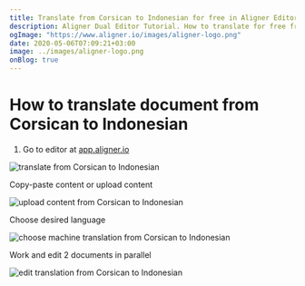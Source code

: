 ```yaml
---
title: Translate from Corsican to Indonesian for free in Aligner Editor
description: Aligner Dual Editor Tutorial. How to translate for free from Corsican to Indonesian. Aligner is multilingual document management platform. 
ogImage: "https://www.aligner.io/images/aligner-logo.png"
date: 2020-05-06T07:09:21+03:00
image: ../images/aligner-logo.png
onBlog: true
---
```


# How to translate document from Corsican to Indonesian

1. Go to editor at [app.aligner.io](https://app.aligner.io "Aligner App web page")

![translate from Corsican to Indonesian](../aligner-blank-editor.png "translate from Corsican to Indonesian")

Copy-paste content or upload content

![upload content from Corsican to Indonesian](../aligner-uploaded-document.png "upload content from Corsican to Indonesian")

Choose desired language

![choose machine translation from Corsican to Indonesian](../aligner-language-dropdown.png "choose machine translation from Corsican to Indonesian")

Work and edit 2 documents in parallel

![edit translation from Corsican to Indonesian](../aligner-double-sitded-editor.png "edit translation from Corsican to Indonesian")

